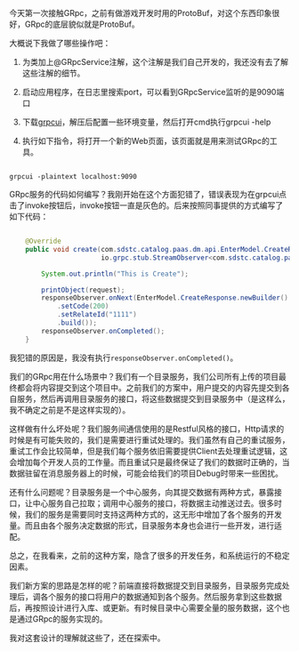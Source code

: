 今天第一次接触GRpc，之前有做游戏开发时用的ProtoBuf，对这个东西印象很好，GRpc的底层貌似就是ProtoBuf。

大概说下我做了哪些操作吧：

1. 为类加上@GRpcService注解，这个注解是我们自己开发的，我还没有去了解这些注解的细节。

2. 启动应用程序，在日志里搜索port，可以看到GRpcService监听的是9090端口

3. 下载[grpcui](https://github.com/fullstorydev/grpcui)，解压后配置一些环境变量，然后打开cmd执行grpcui -help

4. 执行如下指令，将打开一个新的Web页面，该页面就是用来测试GRpc的工具。

~~~

grpcui -plaintext localhost:9090

~~~

GRpc服务的代码如何编写？我刚开始在这个方面犯错了，错误表现为在grpcui点击了invoke按钮后，invoke按钮一直是灰色的。后来按照同事提供的方式编写了如下代码：

~~~ java

    @Override
    public void create(com.sdstc.catalog.paas.dm.api.EnterModel.CreateRequest request,
                       io.grpc.stub.StreamObserver<com.sdstc.catalog.paas.dm.api.EnterModel.CreateResponse> responseObserver) {

        System.out.println("This is Create");

        printObject(request);
        responseObserver.onNext(EnterModel.CreateResponse.newBuilder()
            .setCode(200)
            .setRelateId("1111")
            .build());
        responseObserver.onCompleted();
    }

~~~

我犯错的原因是，我没有执行`responseObserver.onCompleted()`。

我们的GRpc用在什么场景中？我们有一个目录服务，我们公司所有上传的项目最终都会将内容提交到这个项目中。之前我们的方案中，用户提交的内容先提交到各自服务，然后再调用目录服务的接口，将这些数据提交到目录服务中（是这样么，我不确定之前是不是这样实现的）。

这样做有什么坏处呢？我们服务间通信使用的是Restful风格的接口，Http请求的时候是有可能失败的，我们是需要进行重试处理的。我们虽然有自己的重试服务，重试工作会比较简单，但是我们每个服务依旧需要提供Client去处理重试逻辑，这会增加每个开发人员的工作量。而且重试只是最终保证了我们的数据时正确的，当数据驻留在消息服务器上的时候，可能会给我们的项目Debug时带来一些困扰。

还有什么问题呢？目录服务是一个中心服务，向其提交数据有两种方式，暴露接口，让中心服务自己拉取；调用中心服务的接口，将数据主动推送过去。很多时候，我们的服务是需要同时支持这两种方式的，这无形中增加了各个服务的开发量。而且由各个服务决定数据的形式，目录服务本身也会进行一些开发，进行适配。

总之，在我看来，之前的这种方案，隐含了很多的开发任务，和系统运行的不稳定因素。

我们新方案的思路是怎样的呢？前端直接将数据提交到目录服务，目录服务完成处理后，调各个服务的接口将用户的数据通知到各个服务。然后服务拿到这些数据后，再按照设计进行入库、或更新。有时候目录中心需要全量的服务数据，这个也是通过GRpc的服务实现的。

我对这套设计的理解就这些了，还在探索中。